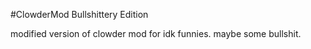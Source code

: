 #ClowderMod Bullshittery Edition

modified version of clowder mod for idk funnies. maybe some bullshit.

